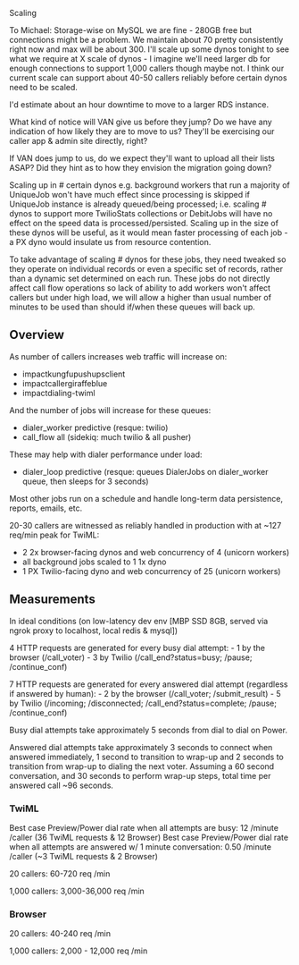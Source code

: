 Scaling

To Michael:
Storage-wise on MySQL we are fine - 280GB free but connections might be a problem. We maintain about 70 pretty consistently right now and max will be about 300. I'll scale up some dynos tonight to see what we require at X scale of dynos - I imagine we'll need larger db for enough connections to support 1,000 callers though maybe not. I think our current scale can support about 40-50 callers reliably before certain dynos need to be scaled.

I'd estimate about an hour downtime to move to a larger RDS instance.

What kind of notice will VAN give us before they jump? Do we have any indication of how likely they are to move to us? They'll be exercising our caller app & admin site directly, right?

If VAN does jump to us, do we expect they'll want to upload all their lists ASAP? Did they hint as to how they envision the migration going down?

Scaling up in # certain dynos e.g. background workers that run a majority of UniqueJob won't have much effect since processing is skipped if UniqueJob instance is already queued/being processed; i.e. scaling # dynos to support more TwilioStats collections or DebitJobs will have no effect on the speed data is processed/persisted. Scaling up in the size of these dynos will be useful, as it would mean faster processing of each job - a PX dyno would insulate us from resource contention.

To take advantage of scaling # dynos for these jobs, they need tweaked so they operate on individual records or even a specific set of records, rather than a dynamic set determined on each run. These jobs do not directly affect call flow operations so lack of ability to add workers won't affect callers but under high load, we will allow a higher than usual number of minutes to be used than should if/when these queues will back up.

## Overview

As number of callers increases web traffic will increase on:
- impactkungfupushupsclient
- impactcallergiraffeblue
- impactdialing-twiml

And the number of jobs will increase for these queues:
- dialer_worker predictive (resque: twilio)
- call_flow all (sidekiq: much twilio & all pusher)

These may help with dialer performance under load:
- dialer_loop predictive (resque: queues DialerJobs on dialer_worker queue, then sleeps for 3 seconds)

Most other jobs run on a schedule and handle long-term data persistence, reports, emails, etc.

20-30 callers are witnessed as reliably handled in production with at ~127 req/min peak for TwiML:
- 2 2x browser-facing dynos and web concurrency of 4 (unicorn workers)
- all background jobs scaled to 1 1x dyno
- 1 PX Twilio-facing dyno and web concurrency of 25 (unicorn workers)

## Measurements

In ideal conditions (on low-latency dev env [MBP SSD 8GB, served via ngrok proxy to localhost, local redis & mysql])

4 HTTP requests are generated for every busy dial attempt:
	- 1 by the browser (/call_voter)
	- 3 by Twilio (/call_end?status=busy; /pause; /continue_conf)

7 HTTP requests are generated for every answered dial attempt (regardless if answered by human):
	- 2 by the browser (/call_voter; /submit_result)
	- 5 by Twilio (/incoming; /disconnected; /call_end?status=complete; /pause; /continue_conf)

Busy dial attempts take approximately 5 seconds from dial to dial on Power.

Answered dial attempts take approximately 3 seconds to connect when answered immediately, 1 second to transition to wrap-up and 2 seconds to transition from wrap-up to dialing the next voter. Assuming a 60 second conversation, and 30 seconds to perform wrap-up steps, total time per answered call ~96 seconds.

### TwiML

Best case Preview/Power dial rate when all attempts are busy: 12 /minute /caller (36 TwiML requests & 12 Browser)
Best case Preview/Power dial rate when all attempts are answered w/ 1 minute conversation: 0.50 /minute /caller (~3 TwiML requests & 2 Browser)

20 callers: 60-720 req /min

1,000 callers: 3,000-36,000 req /min

### Browser

20 callers: 40-240 req /min

1,000 callers: 2,000 - 12,000 req /min
